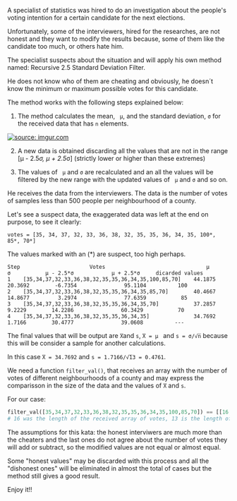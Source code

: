 A specialist of statistics was hired to do an investigation about the people's voting intention for a certain candidate for the next elections.

Unfortunately, some of the interviewers, hired for the researches, are not honest and they want to modify the results because, some of them like the candidate too much, or others hate him.

The specialist suspects about the situation and will apply his own method named: Recursive 2.5 Standard Deviation Filter. 

He does not know who of them are cheating and obviously, he doesn´t know the minimum or maximum possible votes for this candidate.

The method works with the following steps explained below:

1) The method calculates the mean, ``` μ```, and the standard deviation, ```σ``` for the received data that has ```n``` elements.

<a href="http://imgur.com/qi97XWq"><img src="http://i.imgur.com/qi97XWq.png?2" title="source: imgur.com" /></a>

2) A new data is obtained discarding all the values that are not in the range [μ - 2.5*σ, μ + 2.5*σ] (strictly lower or higher than these extremes)

3) The values of ``` μ``` and ```σ``` are recalculated and an all the values will be filtered by the new range with the updated values of ``` μ```   and ```σ``` and so on.

He receives the data from the interviewers. The data is the number of votes of samples less than 500 people per neighbourhood of a county. 

Let's see a suspect data, the exaggerated data was left at the end on purpose, to see it clearly:
``` 
votes = [35, 34, 37, 32, 33, 36, 38, 32, 35, 35, 36, 34, 35, 100*, 85*, 70*]
``` 
The values marked with an (*) are suspect, too high perhaps.
```
Step                      Votes                                μ            σ           μ - 2.5*σ            μ + 2.5*σ     dicarded values 
1    [35,34,37,32,33,36,38,32,35,35,36,34,35,100,85,70]    44.1875       20.3692        -6.7354               95.1104          100
2    [35,34,37,32,33,36,38,32,35,35,36,34,35,85,70]        40.4667       14.8677         3.2974               77.6359           85
3    [35,34,37,32,33,36,38,32,35,35,36,34,35,70]           37.2857        9.2229        14.2286               60.3429           70
4    [35,34,37,32,33,36,38,32,35,35,36,34,35]              34.7692        1.7166        30.4777               39.0608          ---
```
The final values that will be output are ```̅X```and ```s```, ```̅X = μ ``` and ```s = σ/√̅n``` because this will be consider a sample for another calculations.

In this case ```̅X = 34.7692``` and ```s = 1.7166/√̅13 = 0.4761```.

We need a function ```filter_val()```, that receives an array with the number of votes of different neighbourhoods of a county and may express the comparisson in the size of the data and the values of ```̅X``` and ```s```.

For our case:
```python
filter_val([35,34,37,32,33,36,38,32,35,35,36,34,35,100,85,70]) == [[16, 13], 34.76923076923077, 0.4761016021276081] # you don't have to round the results
# 16 was the length of the received array of votes, 13 is the length of the filtered data.
```
The assumptions for this kata: the honest interviwers are much more than the cheaters and the last ones do not agree about the number of votes they will add or subtract, so the modified values are not equal or almost equal.

Some "honest values" may be discarded with this process and all the "dishonest ones" will be eliminated in almost the total of cases but the method still gives a good result.

Enjoy it!!